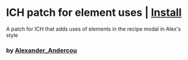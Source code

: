 # ICH patch for element uses  | [Install](index.js?raw=1)
A patch for ICH that adds uses of elements in the recipe modal in Alex's style
### by [Alexander_Andercou](https://github.com/24sanduAlexandru)
